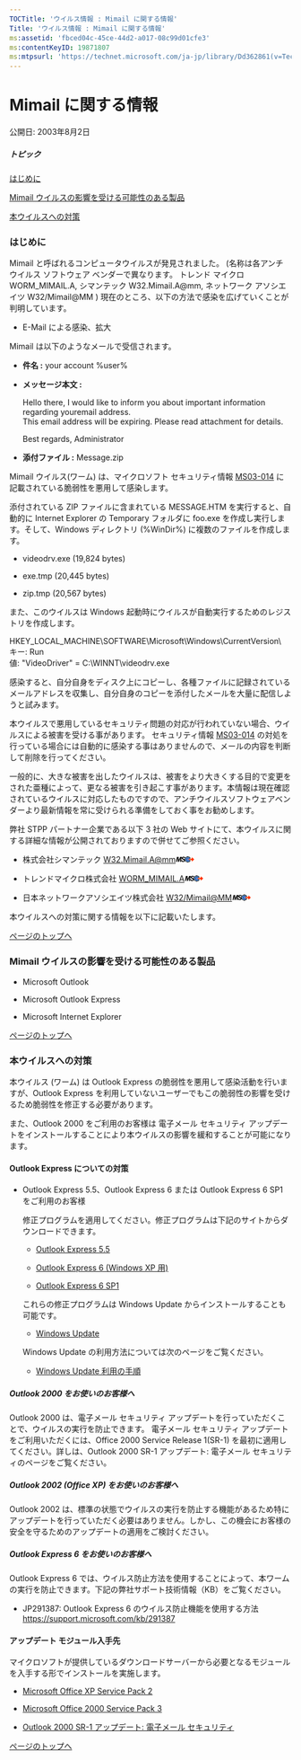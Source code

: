 ```yaml
---
TOCTitle: 'ウイルス情報 : Mimail に関する情報'
Title: 'ウイルス情報 : Mimail に関する情報'
ms:assetid: 'fbced04c-45ce-44d2-a017-08c99d01cfe3'
ms:contentKeyID: 19871807
ms:mtpsurl: 'https://technet.microsoft.com/ja-jp/library/Dd362861(v=TechNet.10)'
---
```


Mimail に関する情報
===================

公開日: 2003年8月2日

##### トピック

[](#ecaa)[はじめに](#ecaa)

[](#ebaa)[Mimail ウイルスの影響を受ける可能性のある製品](#ebaa)

[](#eaaa)[本ウイルスへの対策](#eaaa)

### はじめに

Mimail と呼ばれるコンピュータウイルスが発見されました。 (名称は各アンチ ウイルス ソフトウェア ベンダーで異なります。 トレンド マイクロ WORM\_MIMAIL.A, シマンテック W32.Mimail.A@mm, ネットワーク アソシエイツ W32/Mimail@MM ) 現在のところ、以下の方法で感染を広げていくことが判明しています。

-   E-Mail による感染、拡大



Mimail は以下のようなメールで受信されます。

-   **件名 :** your account %user%


-   **メッセージ本文 :**

    Hello there, I would like to inform you about important information regarding youremail address.  
    This email address will be expiring. Please read attachment for details.  

    Best regards,
    Administrator


-   **添付ファイル :** Message.zip



Mimail ウイルス(ワーム) は、マイクロソフト セキュリティ情報 [MS03-014](https://www.microsoft.com/japan/security/bulletins/ms03-014e.mspx) に記載されている脆弱性を悪用して感染します。

添付されている ZIP ファイルに含まれている MESSAGE.HTM を実行すると、自動的に Internet Explorer の Temporary フォルダに foo.exe を作成し実行します。そして、Windows ディレクトリ (%WinDir%) に複数のファイルを作成します。

-   videodrv.exe (19,824 bytes)


-   exe.tmp (20,445 bytes)


-   zip.tmp (20,567 bytes)



また、このウイルスは Windows 起動時にウイルスが自動実行するためのレジストリを作成します。

HKEY\_LOCAL\_MACHINE\\SOFTWARE\\Microsoft\\Windows\\CurrentVersion\\  
キー: Run  
値: "VideoDriver" = C:\\WINNT\\videodrv.exe  

感染すると、自分自身をディスク上にコピーし、各種ファイルに記録されているメールアドレスを収集し、自分自身のコピーを添付したメールを大量に配信しようと試みます。

本ウイルスで悪用しているセキュリティ問題の対応が行われていない場合、ウイルスによる被害を受ける事があります。 セキュリティ情報 [MS03-014](https://www.microsoft.com/japan/security/bulletins/ms03-014e.mspx) の対処を行っている場合には自動的に感染する事はありませんので、メールの内容を判断して削除を行ってください。

一般的に、大きな被害を出したウイルスは、被害をより大きくする目的で変更をされた亜種によって、更なる被害を引き起こす事があります。本情報は現在確認されているウイルスに対応したものですので、アンチウイルスソフトウェアベンダーより最新情報を常に受けられる準備をしておく事をお勧めします。

弊社 STPP パートナー企業である以下 3 社の Web サイトにて、本ウイルスに関する詳細な情報が公開されておりますので併せてご参照ください。

-   株式会社シマンテック
    [W32.Mimail.A@mm](https://www.symantec.com/region/jp/sarcj/data/w/w32.mimail.a@mm.html)![](images/Dd362861.leave-ms(ja-jp,TechNet.10).gif)


-   トレンドマイクロ株式会社
    [WORM\_MIMAIL.A](https://www.trendmicro.co.jp/vinfo/virusencyclo/default5.asp?vname=worm_mimail.a)![](images/Dd362861.leave-ms(ja-jp,TechNet.10).gif)


-   日本ネットワークアソシエイツ株式会社
    [W32/Mimail@MM](https://www.nai.com/japan/security/virm.asp?v=w32/mimail@mm)![](images/Dd362861.leave-ms(ja-jp,TechNet.10).gif)



本ウイルスへの対策に関する情報を以下に記載いたします。

[](#mainsection)[ページのトップへ](#mainsection)

### Mimail ウイルスの影響を受ける可能性のある製品

-   Microsoft Outlook


-   Microsoft Outlook Express


-   Microsoft Internet Explorer

[](#mainsection)[ページのトップへ](#mainsection)

### 本ウイルスへの対策

本ウイルス (ワーム) は Outlook Express の脆弱性を悪用して感染活動を行いますが、Outlook Express を利用していないユーザーでもこの脆弱性の影響を受けるため脆弱性を修正する必要があります。

また、Outlook 2000 をご利用のお客様は 電子メール セキュリティ アップデートをインストールすることにより本ウイルスの影響を緩和することが可能になります。

#### Outlook Express についての対策

-   Outlook Express 5.5、Outlook Express 6 または Outlook Express 6 SP1 をご利用のお客様

    修正プログラムを適用してください。修正プログラムは下記のサイトからダウンロードできます。

    -   [Outlook Express 5.5](https://download.microsoft.com/download/d/9/d/d9da194c-73bb-41f8-afbf-8327546b10c3/q330994.exe)

    -   [Outlook Express 6 (Windows XP 用)](https://download.microsoft.com/download/d/3/6/d36bfda9-9738-4ddd-9e2c-247b91ee0f61/q330994.exe)

    -   [Outlook Express 6 SP1](https://download.microsoft.com/download/1/a/2/1a2a628c-18a3-4e7c-a5f3-c4960ec64d8d/q330994.exe)

    これらの修正プログラムは Windows Update からインストールすることも可能です。

    -   [Windows Update](https://windowsupdate.microsoft.com)

    Windows Update の利用方法については次のページをご覧ください。

    -   [Windows Update 利用の手順](https://www.microsoft.com/japan/athome/security/update/j_musteps.mspx)

##### Outlook 2000 をお使いのお客様へ

Outlook 2000 は、電子メール セキュリティ アップデートを行っていただくことで、ウイルスの実行を防止できます。 電子メール セキュリティ アップデートをご利用いただくには、Office 2000 Service Release 1(SR-1) を最初に適用してください。詳しは、Outlook 2000 SR-1 アップデート: 電子メール セキュリティのページをご覧ください。

##### Outlook 2002 (Office XP) をお使いのお客様へ

Outlook 2002 は、標準の状態でウイルスの実行を防止する機能があるため特にアップデートを行っていただく必要はありません。しかし、この機会にお客様の安全を守るためのアップデートの適用をご検討ください。

##### Outlook Express 6 をお使いのお客様へ

Outlook Express 6 では、ウイルス防止方法を使用することによって、本ワームの実行を防止できます。下記の弊社サポート技術情報（KB）をご覧ください。

-   JP291387: Outlook Express 6 のウイルス防止機能を使用する方法
    <https://support.microsoft.com/kb/291387>

#### アップデート モジュール入手先

マイクロソフトが提供しているダウンロードサーバーから必要となるモジュールを入手する形でインストールを実施します。

-   [Microsoft Office XP Service Pack 2](https://www.microsoft.com/japan/office/downloads/xpsp2/)


-   [Microsoft Office 2000 Service Pack 3](https://www.microsoft.com/japan/office/downloads/office2000sp3/)


-   [Outlook 2000 SR-1 アップデート: 電子メール セキュリティ](https://office.microsoft.com/japan/downloads/2000/out2ksec.aspx)

[](#mainsection)[ページのトップへ](#mainsection)

